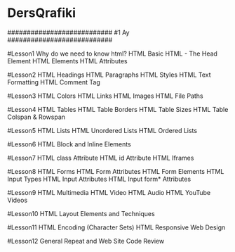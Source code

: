 # DersQrafiki

###########################
#1 Ay
###########################

#Lesson1
Why do we need to know html?
HTML Basic
HTML - The Head Element
HTML Elements
HTML Attributes

#Lesson2
HTML Headings
HTML Paragraphs
HTML Styles
HTML Text Formatting
HTML Comment Tag

#Lesson3
HTML Colors
HTML Links
HTML Images
HTML File Paths


#Lesson4
HTML Tables
HTML Table Borders
HTML Table Sizes
HTML Table Colspan & Rowspan


#Lesson5
HTML Lists
HTML Unordered Lists
HTML Ordered Lists

#Lesson6
HTML Block and Inline Elements

#Lesson7
HTML class Attribute
HTML id Attribute
HTML Iframes


#Lesson8
HTML Forms
HTML Form Attributes
HTML Form Elements
HTML Input Types
HTML Input Attributes
HTML Input form* Attributes


#Lesson9
HTML Multimedia
HTML Video
HTML Audio
HTML YouTube Videos


#Lesson10
HTML Layout Elements and Techniques

#Lesson11
HTML Encoding (Character Sets)
HTML Responsive Web Design

#Lesson12
General Repeat and Web Site Code Review





